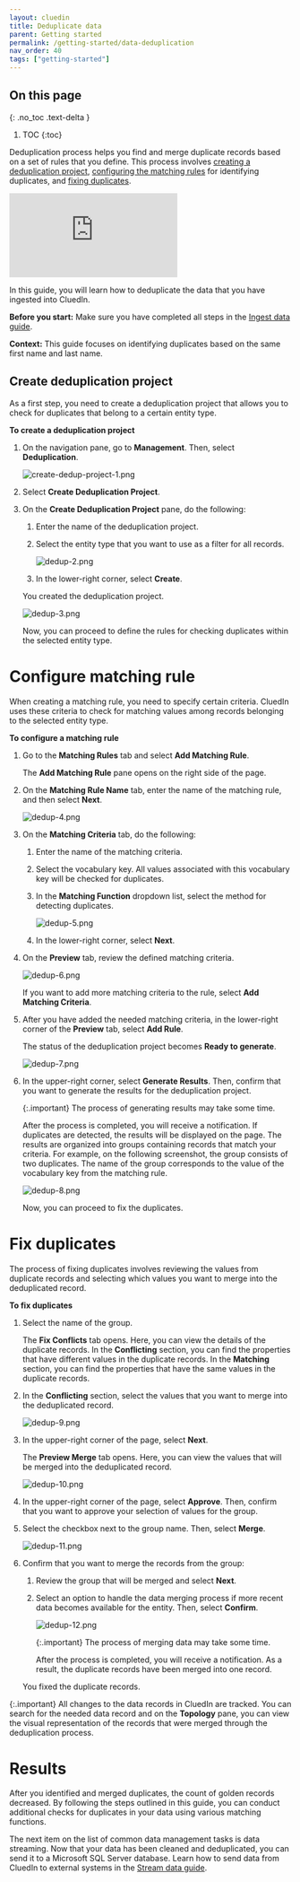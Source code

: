 ```yaml
---
layout: cluedin
title: Deduplicate data
parent: Getting started
permalink: /getting-started/data-deduplication
nav_order: 40
tags: ["getting-started"]
---
```

## On this page
{: .no_toc .text-delta }
1. TOC
{:toc}

Deduplication process helps you find and merge duplicate records based on a set of rules that you define. This process involves [creating a deduplication project](#create-deduplication-project), [configuring the matching rules](#configure-matching-rule) for identifying duplicates, and [fixing duplicates](#fix-duplicates).

<div class="videoFrame">
<iframe src="https://player.vimeo.com/video/850839188?badge=0&amp;autopause=0&amp;player_id=0&amp;app_id=58479" frameborder="0" allow="autoplay; fullscreen; picture-in-picture" allowfullscreen title="Getting started with data deduplication in CluedIn"></iframe>
</div>

In this guide, you will learn how to deduplicate the data that you have ingested into CluedIn.

**Before you start:** Make sure you have completed all steps in the [Ingest data guide](/getting-started/data-ingestion).

**Context:** This guide focuses on identifying duplicates based on the same first name and last name.

## Create deduplication project

As a first step, you need to create a deduplication project that allows you to check for duplicates that belong to a certain entity type.

**To create a deduplication project**

1. On the navigation pane, go to **Management**. Then, select **Deduplication**.

    ![create-dedup-project-1.png](../../assets/images/getting-started/deduplication/create-dedup-project-1.png)

1. Select **Create Deduplication Project**.

1. On the **Create Deduplication Project** pane, do the following:

    1. Enter the name of the deduplication project.

    1. Select the entity type that you want to use as a filter for all records.

        ![dedup-2.png](../../assets/images/getting-started/deduplication/dedup-2.png)

    1. In the lower-right corner, select **Create**.

    You created the deduplication project.

    ![dedup-3.png](../../assets/images/getting-started/deduplication/dedup-3.png)
    
    Now, you can proceed to define the rules for checking duplicates within the selected entity type.

# Configure matching rule

When creating a matching rule, you need to specify certain criteria. CluedIn uses these criteria to check for matching values among records belonging to the selected entity type.

**To configure a matching rule**

1. Go to the **Matching Rules** tab and select **Add Matching Rule**.

    The **Add Matching Rule** pane opens on the right side of the page.

1. On the **Matching Rule Name** tab, enter the name of the matching rule, and then select **Next**.

    ![dedup-4.png](../../assets/images/getting-started/deduplication/dedup-4.png)

1. On the **Matching Criteria** tab, do the following:

    1. Enter the name of the matching criteria.

    1. Select the vocabulary key. All values associated with this vocabulary key will be checked for duplicates.

    1. In the **Matching Function** dropdown list, select the method for detecting duplicates.

        ![dedup-5.png](../../assets/images/getting-started/deduplication/dedup-5.png)
    
    1. In the lower-right corner, select **Next**.

1. On the **Preview** tab, review the defined matching criteria.

    ![dedup-6.png](../../assets/images/getting-started/deduplication/dedup-6.png)

    If you want to add more matching criteria to the rule, select **Add Matching Criteria**.

1. After you have added the needed matching criteria, in the lower-right corner of the **Preview** tab, select **Add Rule**.

    The status of the deduplication project becomes **Ready to generate**.

    ![dedup-7.png](../../assets/images/getting-started/deduplication/dedup-7.png)

1. In the upper-right corner, select **Generate Results**. Then, confirm that you want to generate the results for the deduplication project.

    {:.important}
    The process of generating results may take some time.

    After the process is completed, you will receive a notification. If duplicates are detected, the results will be displayed on the page. The results are organized into groups containing records that match your criteria. For example, on the following screenshot, the group consists of two duplicates. The name of the group corresponds to the value of the vocabulary key from the matching rule. 

    ![dedup-8.png](../../assets/images/getting-started/deduplication/dedup-8.png)

    Now, you can proceed to fix the duplicates.

# Fix duplicates

The process of fixing duplicates involves reviewing the values from duplicate records and selecting which values you want to merge into the deduplicated record.

**To fix duplicates**

1. Select the name of the group.

    The **Fix Conflicts** tab opens. Here, you can view the details of the duplicate records. In the **Conflicting** section, you can find the properties that have different values in the duplicate records. In the **Matching** section, you can find the properties that have the same values in the duplicate records.

1. In the **Conflicting** section, select the values that you want to merge into the deduplicated record.

    ![dedup-9.png](../../assets/images/getting-started/deduplication/dedup-9.png)

1. In the upper-right corner of the page, select **Next**.

    The **Preview Merge** tab opens. Here, you can view the values that will be merged into the deduplicated record.

    ![dedup-10.png](../../assets/images/getting-started/deduplication/dedup-10.png)

1. In the upper-right corner of the page, select **Approve**. Then, confirm that you want to approve your selection of values for the group.

1. Select the checkbox next to the group name. Then, select **Merge**.

    ![dedup-11.png](../../assets/images/getting-started/deduplication/dedup-11.png)

1. Confirm that you want to merge the records from the group:

    1. Review the group that will be merged and select **Next**.

    1. Select an option to handle the data merging process if more recent data becomes available for the entity. Then, select **Confirm**.

        ![dedup-12.png](../../assets/images/getting-started/deduplication/dedup-12.png)

        {:.important}
        The process of merging data may take some time.

        After the process is completed, you will receive a notification. As a result, the duplicate records have been merged into one record.

    You fixed the duplicate records.

{:.important}
All changes to the data records in CluedIn are tracked. You can search for the needed data record and on the **Topology** pane, you can view the visual representation of the records that were merged through the deduplication process.

# Results

After you identified and merged duplicates, the count of golden records decreased. By following the steps outlined in this guide, you can conduct additional checks for duplicates in your data using various matching functions.

The next item on the list of common data management tasks is data streaming. Now that your data has been cleaned and deduplicated, you can send it to a Microsoft SQL Server database. Learn how to send data from CluedIn to external systems in the [Stream data guide](/getting-started/data-streaming).
